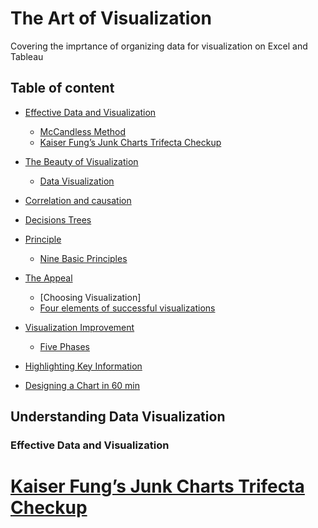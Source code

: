 # The Art of Visualization

Covering the imprtance of organizing data for visualization on Excel and Tableau

## Table of content 
* [Effective Data and Visualization](#Effective)
   * [McCandless Method]()
   * [Kaiser Fung’s Junk Charts Trifecta Checkup]()
* [The Beauty of Visualization](#Beauty)
  * [Data Visualization]() 
* [Correlation and causation](#Correlation)
* [Decisions Trees](#Trees)

* [Principle](#p)
  * [Nine Basic Principles]() 
* [The Appeal](#a)
  * [Choosing Visualization] 
  * [Four elements of successful visualizations]()
* [Visualization Improvement](#vi) 
  * [Five Phases]() 
* [Highlighting Key Information](#hki)
* [Designing a Chart in 60 min](#dc)
  
## Understanding Data Visualization

### Effective Data and Visualization

# [Kaiser Fung’s Junk Charts Trifecta Checkup](https://junkcharts.typepad.com/junk_charts/junk-charts-trifecta-checkup-the-definitive-guide.html)

